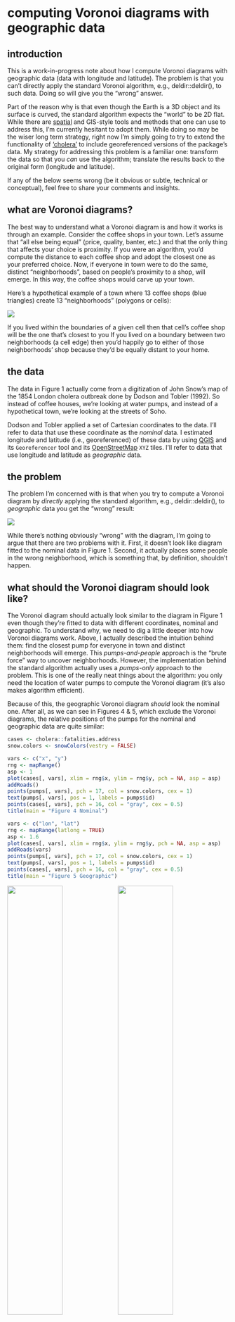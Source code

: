 computing Voronoi diagrams with geographic data
================

## introduction

This is a work-in-progress note about how I compute Voronoi diagrams
with geographic data (data with longitude and latitude). The problem is
that you can’t directly apply the standard Voronoi algorithm, e.g.,
deldir::deldir(), to such data. Doing so will give you the “wrong”
answer.

Part of the reason why is that even though the Earth is a 3D object and
its surface is curved, the standard algorithm expects the “world” to be
2D flat. While there are [spatial](https://rspatial.org/) and GIS-style
tools and methods that one can use to address this, I’m currently
hesitant to adopt them. While doing so may be the wiser long term
strategy, right now I’m simply going to try to extend the functionality
of [‘cholera’](https://github.com/lindbrook/cholera) to include
georeferenced versions of the package’s data. My strategy for addressing
this problem is a familiar one: transform the data so that you *can* use
the algorithm; translate the results back to the original form
(longitude and latitude).

If any of the below seems wrong (be it obvious or subtle, technical or
conceptual), feel free to share your comments and insights.

## what are Voronoi diagrams?

The best way to understand what a Voronoi diagram is and how it works is
through an example. Consider the coffee shops in your town. Let’s assume
that “all else being equal” (price, quality, banter, etc.) and that the
only thing that affects your choice is proximity. If you were an
algorithm, you’d compute the distance to each coffee shop and adopt the
closest one as your preferred choice. Now, if everyone in town were to
do the same, distinct “neighborhoods”, based on people’s proximity to a
shop, will emerge. In this way, the coffee shops would carve up your
town.

Here’s a hypothetical example of a town where 13 coffee shops (blue
triangles) create 13 “neighborhoods” (polygons or cells):

<img src="latlongVoronoi_files/figure-gfm/voronoi-1.png" style="display: block; margin: auto;" />

If you lived within the boundaries of a given cell then that cell’s
coffee shop will be the one that’s closest to you If you lived on a
boundary between two neighborhoods (a cell edge) then you’d happily go
to either of those neighborhoods’ shop because they’d be equally distant
to your home.

## the data

The data in Figure 1 actually come from a digitization of John Snow’s
map of the 1854 London cholera outbreak done by Dodson and Tobler
(1992). So instead of coffee houses, we’re looking at water pumps, and
instead of a hypothetical town, we’re looking at the streets of Soho.

Dodson and Tobler applied a set of Cartesian coordinates to the data.
I’ll refer to data that use these coordinate as the *nominal* data. I
estimated longitude and latitude (i.e., georeferenced) of these data by
using [QGIS](https://qgis.org/) and its `Georeferencer` tool and its
[OpenStreetMap](https://www.openstreetmap.org) `XYZ` tiles. I’ll refer
to data that use longitude and latitude as *geographic* data.

## the problem

The problem I’m concerned with is that when you try to compute a Voronoi
diagram by *directly* applying the standard algorithm, e.g.,
deldir::deldir(), to *geographic* data you get the “wrong” result:

<img src="latlongVoronoi_files/figure-gfm/wrong-1.png" style="display: block; margin: auto;" />

While there’s nothing obviously “wrong” with the diagram, I’m going to
argue that there are two problems with it. First, it doesn’t look like
diagram fitted to the nominal data in Figure 1. Second, it actually
places some people in the wrong neighborhood, which is something that,
by definition, shouldn’t happen.

## what should the Voronoi diagram should look like?

The Voronoi diagram should actually look similar to the diagram in
Figure 1 even though they’re fitted to data with different coordinates,
nominal and geographic. To understand why, we need to dig a little
deeper into how Voronoi diagrams work. Above, I actually described the
intuition behind them: find the closest pump for everyone in town and
distinct neighborhoods will emerge. This *pumps-and-people* approach is
the “brute force” way to uncover neighborhoods. However, the
implementation behind the standard algorithm actually uses a
*pumps-only* approach to the problem. This is one of the really neat
things about the algorithm: you only need the location of water pumps to
compute the Voronoi diagram (it’s also makes algorithm efficient).

Because of this, the geographic Voronoi diagram *should* look the
nominal one. After all, as we can see in Figures 4 & 5, which exclude
the Voronoi diagrams, the relative positions of the pumps for the
nominal and geographic data are quite similar:

``` r
cases <- cholera::fatalities.address
snow.colors <- snowColors(vestry = FALSE)

vars <- c("x", "y")
rng <- mapRange()
asp <- 1
plot(cases[, vars], xlim = rng$x, ylim = rng$y, pch = NA, asp = asp)
addRoads()
points(pumps[, vars], pch = 17, col = snow.colors, cex = 1)
text(pumps[, vars], pos = 1, labels = pumps$id)
points(cases[, vars], pch = 16, col = "gray", cex = 0.5)
title(main = "Figure 4 Nominal")

vars <- c("lon", "lat")
rng <- mapRange(latlong = TRUE)
asp <- 1.6
plot(cases[, vars], xlim = rng$x, ylim = rng$y, pch = NA, asp = asp)
addRoads(vars)
points(pumps[, vars], pch = 17, col = snow.colors, cex = 1)
text(pumps[, vars], pos = 1, labels = pumps$id)
points(cases[, vars], pch = 16, col = "gray", cex = 0.5)
title(main = "Figure 5 Geographic")
```

<img src="latlongVoronoi_files/figure-gfm/nominal_geographic-1.png" width="50%" /><img src="latlongVoronoi_files/figure-gfm/nominal_geographic-2.png" width="50%" />

As a result, the graph should look like this:

<img src="latlongVoronoi_files/figure-gfm/adjusted-1.png" style="display: block; margin: auto;" />

As we’ll see in the next section, that it looks like Figure 1 is no
coincidence.

### “brute force” pumps-and-people method behind the intuition

While it may not be computationally efficient, the value of the “brute
force” *pumps-and-people* approach goes beyond its ability to illustrate
the underlying intuition. For me, its value lies with the fact that it
provides a separate, independent way to compute and validate a Voronoi
diagram

As “proof” of the equivalence of the *pumps-and-people* (intuition) and
the *pumps-only* (implementation) methods, compare the *pumps-only*
diagram in Figure 1 with the illustration of the “brute force” method in
Figure 6:

<img src="latlongVoronoi_files/figure-gfm/euclidean_paths-1.png" style="display: block; margin: auto;" />

I created this graph by placing 20,000 regularly spaced points across
the face of the map. Next, I computed the distance from each point to
the 13 water pumps. Then, I drew a line from each point to its closest
pump (color-coded by pump). What emerges is evidence of equivalence in
the form of a kind of photographic negative or inverse of the pump-only
diagram.

With this tool in hand, I’ll show that the “Unadjusted Geographic” graph
in Figure 2 is “wrong” because it places some people in the wrong
neighborhood, which is something that shouldn’t happen by definition.

## classification error

To show that the diagram in Figure 2 mis-classifies some people, we need
to implement the “brute force” approach for geographic data. To do that
we need a way compute to compute distances between pumps and people
using geographic coordinates. I do so by using the geosphere::distGeo()
function to compute the the geodesic or great circle distance. This is
the distance between geographic coordinates along the curved surface of
the Earth as determined by the WGS84 ellipsoid model.

The key assumption here is that these geodesic distances represent the
“truth on the ground”. As such, they serve as the point of reference to
compare diagrams in Figures 2 and 3. Figures 7 and 8 re-plot those
diagrams and add the independently computed geodesic distances as
color-coded line segments that connect a person to their nearest pump.
Note that in contrast to the “brute force” plot in Figure 6, I’m only
using the 321 unique locations in the data that had at least one
fatality:

``` r
# "brute force" computation of geodesic distance to nearest pump

cases <- cholera::fatalities.address

nearest.pump <- do.call(rbind, lapply(cases$anchor, function(x) {
  p1 <- cases[cases$anchor == x, vars]
  d <- vapply(pumps$id, function(p) {
    p2 <- pumps[pumps$id == p, vars]
    geosphere::distGeo(p1, p2)
  }, numeric(1L))
  nearest <- which.min(d)
  data.frame(case = x, pump = pumps$id[pumps$id == nearest],
    meters = d[nearest])
}))
```

<img src="latlongVoronoi_files/figure-gfm/unadjusted_classification-1.png" style="display: block; margin: auto;" />

<img src="latlongVoronoi_files/figure-gfm/adjusted_classification-1.png" style="display: block; margin: auto;" />

In the “Unadjusted Geographic” graph (Figure 8), you can see
discrepancies between the cells and a person’s closest pump, which by
definition shouidn’t occur. In the “Adjusted Geographic” graph (Figure
9) there are no discrepancies.

## a solution

How does this adjustment in Figure 8 work? I use a familiar strategy: I
transform the data so that I *can* use the standard algorithm; I then
translate the results back to their original form (longitude and
latitude).

First, I transform the geographic coordinates so that they represent
relative rather than absolute positions. I do so by computing the
geodesic distance from an arbitrary point of reference (a “corner of the
map”) to the 13 water pumps. Second, I break down those distances into
its horizontal and vertical components, *meters-North* and *meters-East*
of the reference point. These components, the analogs of latitude and
longitude, serve as our new set of coordinates. The virtues of these new
coordinates is that they are Cartesian coordinates, which the standard
algorithm “expects”, and that they allow us to apply the standard
algorithm and to get the “right” results (Figure 8). Third, I translate
the results, which are the coordinates of the cell vertices, back to
longitude and latitude. To do that, I use data simulation to uncover the
relationship between geodesic distance and longitude, and the
relationship between geodesic distance and latitude. While both
relationships, for Soho at least, could statistically speaking be
summarized with a linear model (OLS), I instead fit both to separate
loess functions. I then use those functions to translate the data back
to longitude and latitude.

## spatial data approach via ‘terra’

Finally, as a sanity check and as additional piece of evidence that I
may be on the right track, I replicate the “Unadjusted” and “Adjusted”
diagrams using the [spatial](https://rspatial.org/) approach employed in
the [‘terra’](https://cran.r-project.org/package=terra) package.

``` r
dat <- cholera::pumps[, c("lon", "lat")]
sv.data <- terra::vect(dat, crs = "+proj=longlat")
v1 <- terra::voronoi(sv.data)

pt1 <- "+proj=lcc +lat_1=51.510 +lat_2=51.516"
pt2 <- "+lat_0=51.513 +lon_0=-0.1367 +units=m"
proj <- paste(pt1, pt2)
sv.proj <- terra::project(sv.data, proj)
v2 <- terra::voronoi(sv.proj)

out1 <- terra::project(v1, "+proj=longlat")
out2 <- terra::project(v2, "+proj=longlat")

plot(out1, xlim = range(cholera::roads$lon), ylim = range(cholera::roads$lat))
addRoads(c("lon", "lat"))
points(cholera::pumps[, c("lon", "lat")])
text(cholera::pumps[, c("lon", "lat")], labels = 1:13, pos = 1)
title(main = "Figure 10 Undjusted Geographic")

plot(out2, xlim = range(cholera::roads$lon), ylim = range(cholera::roads$lat))
addRoads(c("lon", "lat"))
points(cholera::pumps[, c("lon", "lat")])
text(cholera::pumps[, c("lon", "lat")], labels = 1:13, pos = 1)
title(main = "Figure 11 Adjusted Geographic")
```

<img src="latlongVoronoi_files/figure-gfm/terra_data-1.png" alt="Figure 7 Nominal Analog with 'terra' package" width="50%" /><img src="latlongVoronoi_files/figure-gfm/terra_data-2.png" alt="Figure 7 Nominal Analog with 'terra' package" width="50%" />
